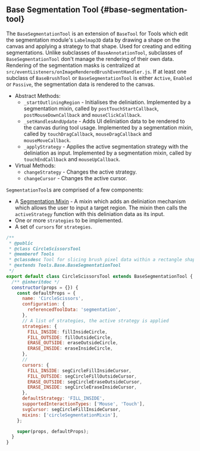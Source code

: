 ## Base Segmentation Tool {#base-segmentation-tool}

The `BaseSegmentationTool` is an extension of `BaseTool` for Tools which edit the segmentation module's `Labelmap3D` data by drawing a shape on the canvas and applying a strategy to that shape. Used for creating and editing segmentations.
Unlike subclasses of `BaseAnnotationTool`, subclasses of `BaseSegmentationTool` don't manage the rendering of their own data.
Rendering of the segmentation masks is centralized at `src/eventListeners/onImageRenderedBrushEventHandler.js`.
If at least one subclass of `BaseBrushTool` or `BaseSegmentationTool` is either `Active`, `Enabled` or `Passive`, the segmentation data is rendered to the canvas.

- Abstract Methods:
  - `_startOutliningRegion` - Initialises the deliniation. Implemented by a segmentation mixin, called by `postTouchStartCallback`, `postMouseDownCallback` and `mouseClickCallback`.
  - `_setHandlesAndUpdate` - Adds UI deliniation data to be rendered to the canvas during tool usage. Implemented by a segmentation mixin, called by `touchDragCallback`, `mouseDragCallback` and `mouseMoveCallback`.
  - `_applyStrategy` - Applies the active segmentation strategy with the deliniation as input. Implemented by a segmentation mixin, called by `touchEndCallback` and `mouseUpCallback`.
- Virtual Methods:
  - `changeStrategy` - Changes the active strategy.
  - `changeCursor` - Changes the active cursor.

`SegmentationTool`s are comprised of a few components:

- A [Segmentation Mixin](tool-mixins/index.md#segmentation-tools) - A mixin which adds an deliniation mechanism which allows the user to input a target region. The mixin then calls the `activeStrategy` function with this deliniation data as its input.
- One or more `strategies` to be implemented.
- A set of `cursors` for `strategies`.

```js
/**
 * @public
 * @class CircleScissorsTool
 * @memberof Tools
 * @classdesc Tool for slicing brush pixel data within a rectangle shape
 * @extends Tools.Base.BaseSegmentationTool
 */
export default class CircleScissorsTool extends BaseSegmentationTool {
  /** @inheritdoc */
  constructor(props = {}) {
    const defaultProps = {
      name: 'CircleScissors',
      configuration: {
        referencedToolData: 'segmentation',
      },
      // A list of strategies, the active strategy is applied
      strategies: {
        FILL_INSIDE: fillInsideCircle,
        FILL_OUTSIDE: fillOutsideCircle,
        ERASE_OUTSIDE: eraseOutsideCircle,
        ERASE_INSIDE: eraseInsideCircle,
      },
      //
      cursors: {
        FILL_INSIDE: segCircleFillInsideCursor,
        FILL_OUTSIDE: segCircleFillOutsideCursor,
        ERASE_OUTSIDE: segCircleEraseOutsideCursor,
        ERASE_INSIDE: segCircleEraseInsideCursor,
      },
      defaultStrategy: 'FILL_INSIDE',
      supportedInteractionTypes: ['Mouse', 'Touch'],
      svgCursor: segCircleFillInsideCursor,
      mixins: ['circleSegmentationMixin'],
    };

    super(props, defaultProps);
  }
}
```
